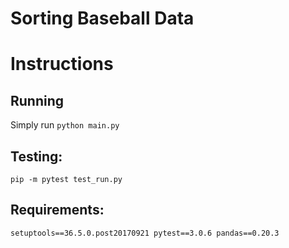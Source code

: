 # Sorting Baseball Data

# Instructions

## Running
Simply run 
`python main.py`

## Testing:
`pip -m pytest test_run.py`

## Requirements:
`setuptools==36.5.0.post20170921
pytest==3.0.6
pandas==0.20.3
`

